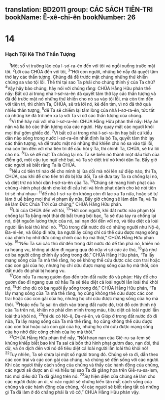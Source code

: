 translation: BD2011
group: CÁC SÁCH TIÊN-TRI
bookName: Ê-xê-chi-ên 
bookNumber: 26
-------

<div class="title"><h1>14</h1><h3>Hạch Tội Kẻ Thờ Thần Tượng</h3></div>
<span class="verse exe_14_1"> <sup>1</sup>Một số vị trưởng lão của I-sơ-ra-ên đến với tôi và ngồi xuống trước mặt tôi. </span>
<span class="verse exe_14_2"><sup>2</sup>Lời của CHÚA đến với tôi, </span>
<span class="verse exe_14_3"><sup>3</sup>“Hỡi con người, những kẻ nầy đã quyết tâm thờ lạy các thần tượng. Chúng đã để trước mặt chúng những thứ khiến chúng sa vào tội lỗi. Thế thì tại sao Ta phải cho chúng thỉnh ý của Ta chứ? </span>
<span class="verse exe_14_4"><sup>4</sup>Vậy hãy bảo chúng, hãy nói với chúng rằng: CHÚA Hằng Hữu phán thế nầy: Bất cứ ai trong nhà I-sơ-ra-ên đã quyết tâm thờ lạy các thần tượng và đã để trước mặt nó những thứ khiến cho nó sa vào tội lỗi, mà còn tìm đến với tiên tri, thì chính Ta, CHÚA, sẽ trả lời nó, kẻ đến tìm, vì nó đã thờ quá nhiều thần tượng, </span>
<span class="verse exe_14_5"><sup>5</sup>để Ta sẽ chiếm lại tấm lòng của nhà I-sơ-ra-ên, tức tất cả những kẻ đã trở nên xa lạ với Ta vì cớ các thần tượng của chúng.<br/></span>
<span class="verse exe_14_6"> <sup>6</sup>Vì thế hãy nói với nhà I-sơ-ra-ên: CHÚA Hằng Hữu phán thế nầy: Hãy ăn năn và lìa bỏ các thần tượng của các ngươi. Hãy quay mặt các ngươi khỏi mọi thứ gớm ghiếc đó. </span>
<span class="verse exe_14_7"><sup>7</sup>Vì bất cứ ai trong nhà I-sơ-ra-ên hay bất cứ kiều dân nào sống trong nước I-sơ-ra-ên nhất định lìa bỏ Ta, quyết tâm thờ lạy các thần tượng, và để trước mặt nó những thứ khiến cho nó sa vào tội lỗi, mà còn tìm đến với nhà tiên tri để cầu hỏi ý Ta, thì chính Ta, CHÚA, sẽ trả lời cho nó. </span>
<span class="verse exe_14_8"><sup>8</sup>Ta sẽ để mặt Ta chống lại nó. Ta sẽ biến nó thành một dấu tích của điềm gở, một câu tục ngữ chê bai, và Ta sẽ diệt trừ nó khỏi dân Ta. Bấy giờ các ngươi sẽ biết rằng Ta là CHÚA.<br/></span>
<span class="verse exe_14_9"> <sup>9</sup>Nếu có tiên tri nào để cho mình bị lừa dối mà nói lên sứ điệp nào, thì Ta, CHÚA, sau khi để cho tiên tri đó bị lừa dối, Ta sẽ đưa tay Ta ra chống lại nó, và diệt trừ nó khỏi dân I-sơ-ra-ên của Ta. </span>
<span class="verse exe_14_10"><sup>10</sup>Chúng sẽ mang hình phạt của chúng –hình phạt dành cho kẻ đi cầu hỏi và hình phạt dành cho kẻ nói tiên tri sẽ như nhau– </span>
<span class="verse exe_14_11"><sup>11</sup>để nhà I-sơ-ra-ên không còn đi lạc xa Ta nữa, hoặc sẽ tự làm ô uế bằng mọi thứ vi phạm ấy nữa. Bấy giờ chúng sẽ làm dân Ta, và Ta sẽ làm Ðức Chúa Trời của chúng,” CHÚA Hằng Hữu phán.<br/></span>
<span class="verse exe_14_12"> <sup>12</sup>Lời của CHÚA đến với tôi, </span>
<span class="verse exe_14_13"><sup>13</sup>“Hỡi con người, khi đất nước nào phạm tội chống lại Ta bằng một thái độ bất trung bội bạc, Ta sẽ đưa tay ra chống lại nó, diệt nguồn lương thực của nó, sai nạn đói đến với nó, và tiêu diệt cả loài người lẫn loài thú khỏi nó. </span>
<span class="verse exe_14_14"><sup>14</sup>Dù trong đất nước đó có những người như Nô-ê, Ða-ni-ên, và Gióp đi nữa, ba người ấy cũng chỉ có thể cứu được mạng sống của chính họ nhờ đức công chính của họ mà thôi,” CHÚA Hằng Hữu phán vậy. </span>
<span class="verse exe_14_15"><sup>15</sup>“Nếu Ta sai các thú dữ đến trong đất nước đó để tàn phá nó, khiến nó ra hoang vu, không ai dám đi ngang qua đó nữa vì sợ các ác thú, </span>
<span class="verse exe_14_16"><sup>16</sup>giả như có ba người công chính ấy sống trong đó,” CHÚA Hằng Hữu phán, “Ta lấy mạng sống của Ta mà thề rằng, họ sẽ không thể cứu được các con trai hoặc các con gái của họ, nhưng họ chỉ cứu được mạng sống của họ mà thôi, còn đất nước đó phải bị hoang vu. <br/></span>
<span class="verse exe_14_17"> <sup>17</sup>Còn nếu Ta mang gươm đao đến trên đất nước đó và phán: Hãy để cho gươm đao đi ngang qua xứ hầu Ta sẽ tiêu diệt cả loài người lẫn loài thú khỏi nó, </span>
<span class="verse exe_14_18"><sup>18</sup>thì cho dù có ba người ấy sống trong đó,” CHÚA Hằng Hữu phán, “Ta lấy mạng sống của Ta mà thề rằng, họ cũng không thể cứu được các con trai hoặc các con gái của họ, nhưng họ chỉ cứu được mạng sống của họ mà thôi. </span>
<span class="verse exe_14_19"><sup>19</sup>Hoặc nếu Ta sai ôn dịch vào trong đất nước đó, trút đổ cơn thịnh nộ của Ta trên nó, khiến nó phải dìm mình trong máu, tiêu diệt cả loài người lẫn loài thú khỏi nó, </span>
<span class="verse exe_14_20"><sup>20</sup>thì dù có Nô-ê, Ða-ni-ên, và Gióp ở trong đất nước đó đi nữa, Ta lấy mạng sống của Ta mà thề rằng, họ cũng không thể cứu được các con trai hoặc các con gái của họ, nhưng họ chỉ cứu được mạng sống của họ nhờ đức công chính của họ mà thôi.”<br/></span>
<span class="verse exe_14_21"> <sup>21</sup>CHÚA Hằng Hữu phán thế nầy, “Nỗi hoạn nạn của Giê-ru-sa-lem sẽ khủng khiếp biết bao khi Ta sai cả bốn thứ hình phạt gươm đao, nạn đói, thú dữ, và ôn dịch đến với nó để tiêu diệt cả loài người lẫn loài thú khỏi nó! </span>
<span class="verse exe_14_22"><sup>22</sup>Tuy nhiên, Ta sẽ chừa lại một số người trong đó. Chúng sẽ ra đi, dẫn theo các con trai và các con gái của chúng, và chúng sẽ đến sống với các ngươi. Khi các ngươi thấy cách sống của chúng và thấy các hành động của chúng, các ngươi sẽ được an ủi và hiểu tại sao Ta đã giáng họa trên Giê-ru-sa-lem, tức mọi điều dữ Ta đã giáng trên nó. </span>
<span class="verse exe_14_23"><sup>23</sup>Sự hiện diện của chúng sẽ làm cho các ngươi được an ủi, vì các ngươi sẽ chứng kiến tận mắt cách sống của chúng và các hành động của chúng, rồi các ngươi sẽ biết rằng tất cả những gì Ta đã làm ở đó chẳng phải là vô cớ,” CHÚA Hằng Hữu phán vậy.<br/></span>

